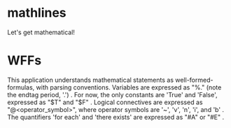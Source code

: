 # mathlines
Let's get mathematical!

# WFFs
This application understands mathematical statements as well-formed-formulas, with parsing conventions.
Variables are expressed as "%<string>."   (note the endtag period, '.') .
For now, the only constants are 'True' and 'False', expressed as "$T" and "$F" .
Logical connectives are expressed as "@<operator_symbol>", where operator symbols are '~', 'v', 'n', 'i', and 'b' .
The quantifiers 'for each' and 'there exists' are expressed as "#A" or "#E" .
